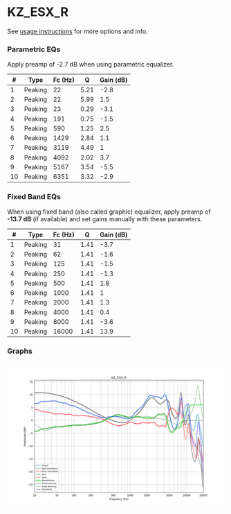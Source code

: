 # KZ_ESX_R
See [usage instructions](https://github.com/jaakkopasanen/AutoEq#usage) for more options and info.

### Parametric EQs
Apply preamp of -2.7 dB when using parametric equalizer.

|   # | Type    |   Fc (Hz) |    Q |   Gain (dB) |
|-----|---------|-----------|------|-------------|
|   1 | Peaking |        22 | 5.21 |        -2.8 |
|   2 | Peaking |        22 | 5.99 |         1.5 |
|   3 | Peaking |        23 | 0.29 |        -3.1 |
|   4 | Peaking |       191 | 0.75 |        -1.5 |
|   5 | Peaking |       590 | 1.25 |         2.5 |
|   6 | Peaking |      1429 | 2.84 |         1.1 |
|   7 | Peaking |      3119 | 4.49 |         1   |
|   8 | Peaking |      4092 | 2.02 |         3.7 |
|   9 | Peaking |      5167 | 3.54 |        -5.5 |
|  10 | Peaking |      6351 | 3.32 |        -2.9 |

### Fixed Band EQs
When using fixed band (also called graphic) equalizer, apply preamp of **-13.7 dB** (if available) and set gains manually with these parameters.

|   # | Type    |   Fc (Hz) |    Q |   Gain (dB) |
|-----|---------|-----------|------|-------------|
|   1 | Peaking |        31 | 1.41 |        -3.7 |
|   2 | Peaking |        62 | 1.41 |        -1.6 |
|   3 | Peaking |       125 | 1.41 |        -1.5 |
|   4 | Peaking |       250 | 1.41 |        -1.3 |
|   5 | Peaking |       500 | 1.41 |         1.8 |
|   6 | Peaking |      1000 | 1.41 |         1   |
|   7 | Peaking |      2000 | 1.41 |         1.3 |
|   8 | Peaking |      4000 | 1.41 |         0.4 |
|   9 | Peaking |      8000 | 1.41 |        -3.6 |
|  10 | Peaking |     16000 | 1.41 |        13.9 |

### Graphs
![](./KZ_ESX_R.png)
